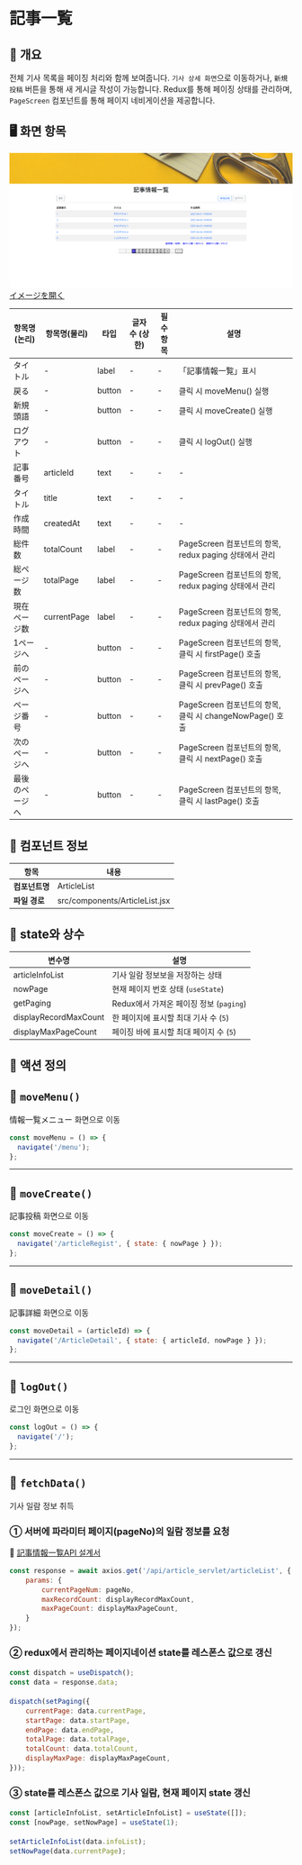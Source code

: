 # 記事一覧

## 📌 개요

전체 기사 목록을 페이징 처리와 함께 보여줍니다.
`기사 상세 화면`으로 이동하거나, `新規投稿` 버튼을 통해 새 게시글 작성이 가능합니다.
Redux를 통해 페이징 상태를 관리하며, `PageScreen` 컴포넌트를 통해 페이지 네비게이션을 제공합니다.


## 🖥️ 화면 항목

![](../images/記事情報一覧.png)
[イメージを開く](../images/記事情報一覧.png)

| 항목명(논리)     | 항목명(물리) | 타입     | 글자 수 (상한) | 필수 항목 | 설명                           |
|------------------|--------------|----------|----------------|-----------|--------------------------------|
| タイトル         | -            | label    | -              | -         | 「記事情報一覧」표시           |
| 戻る             | -            | button   | -              | -         | 클릭 시 moveMenu() 실행        |
| 新規頭語         | -            | button   | -              | -         | 클릭 시 moveCreate() 실행      |
| ログアウト       | -            | button   | -              | -         | 클릭 시 logOut() 실행          |
| 記事番号         | articleId    | text     | -              | -         | -                              |
| タイトル         | title        | text     | -              | -         | -                              |
| 作成時間         | createdAt    | text     | -              | -         | -                              |
| 総件数           | totalCount   | label    | -              | -         | PageScreen 컴포넌트의 항목, redux paging 상태에서 관리 |
| 総ページ数       | totalPage    | label   | -              | -         | PageScreen 컴포넌트의 항목, redux paging 상태에서 관리 |
| 現在ページ数     | currentPage  | label   | -              | -         | PageScreen 컴포넌트의 항목, redux paging 상태에서 관리 |
| 1ページへ        | -            | button   | -              | -         | PageScreen 컴포넌트의 항목, 클릭 시 firstPage() 호출 |
| 前のページへ     | -            | button   | -              | -         | PageScreen 컴포넌트의 항목, 클릭 시 prevPage() 호출 |
| ページ番号       | -            | button   | -              | -         | PageScreen 컴포넌트의 항목, 클릭 시 changeNowPage() 호출 |
| 次のページへ     | -            | button   | -              | -         | PageScreen 컴포넌트의 항목, 클릭 시 nextPage() 호출 |
| 最後のページへ   | -            | button   | -              | -         | PageScreen 컴포넌트의 항목, 클릭 시 lastPage() 호출 |


## 🧩 컴포넌트 정보

| 항목              | 내용                                        |
|-------------------|---------------------------------------------|
| **컴포넌트명**     | ArticleList                               |
| **파일 경로**      | src/components/ArticleList.jsx                 |


## 🔄 state와 상수

| 변수명                | 설명                                  |
|------------------------|-----------------------------------------|
| articleInfoList      | 기사 일람 정보보을 저장하는 상태               |
| nowPage              | 현재 페이지 번호 상태 (`useState`)      |
| getPaging            | Redux에서 가져온 페이징 정보 (`paging`) |
| displayRecordMaxCount| 한 페이지에 표시할 최대 기사 수 (`5`)   |
| displayMaxPageCount  | 페이징 바에 표시할 최대 페이지 수 (`5`) |


## 🔄 액션 정의

## 🔹 `moveMenu()`
情報一覧メニュー 화면으로 이동

```js
const moveMenu = () => {
  navigate('/menu');
};
```

---

## 🔹 `moveCreate()`
記事投稿 화면으로 이동

```js
const moveCreate = () => {
  navigate('/articleRegist', { state: { nowPage } });
};
```

---

## 🔹 `moveDetail()`
記事詳細 화면으로 이동

```js
const moveDetail = (articleId) => {
  navigate('/ArticleDetail', { state: { articleId, nowPage } });
};
```

---

## 🔹 `logOut()`
로그인 화면으로 이동

```js
const logOut = () => {
  navigate('/');
};
```

---

## 🔹 `fetchData()`
기사 일람 정보 취득

### ① 서버에 파라미터 페이지(pageNo)의 일람 정보를 요청

📄 [記事情報一覧API 설계서](../api/article_list.md)

```js
const response = await axios.get('/api/article_servlet/articleList', {
    params: {
        currentPageNum: pageNo,
        maxRecordCount: displayRecordMaxCount,
        maxPageCount: displayMaxPageCount,
    }
});
```
### ② redux에서 관리하는 페이지네이션 state를 레스폰스 값으로 갱신

```js
const dispatch = useDispatch();
const data = response.data;

dispatch(setPaging({
    currentPage: data.currentPage,
    startPage: data.startPage,
    endPage: data.endPage,
    totalPage: data.totalPage,
    totalCount: data.totalCount,
    displayMaxPage: displayMaxPageCount,
}));
```

### ③ state를 레스폰스 값으로 기사 일람, 현재 페이지 state 갱신

```js
const [articleInfoList, setArticleInfoList] = useState([]);
const [nowPage, setNowPage] = useState(1);

setArticleInfoList(data.infoList);
setNowPage(data.currentPage);
```